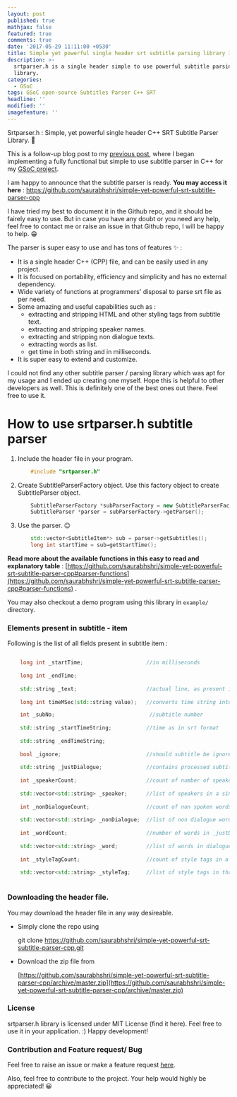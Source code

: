 ```yaml
---
layout: post
published: true
mathjax: false
featured: true
comments: true
date: '2017-05-29 11:11:00 +0530'
title: Simple yet powerful single header srt subtitle parsing library in cpp
description: >-
  srtparser.h is a single header simple to use powerful subtitle parsing  C++
  library.
categories:
  - GSoC
tags: GSoC open-source Subtitles Parser C++ SRT
headline: ''
modified: ''
imagefeature: ''
---
```

Srtparser.h : Simple, yet powerful single header C++ SRT Subtitle Parser Library. 💖

This is a follow-up blog post to my [previous post](https://saurabhshri.github.io/2017/05/gsoc/creating-a-full-blown-srt-subtitle-parser), where I began implementing a fully functional but simple to use subtitle parser in C++ for my [GSoC project](https://saurabhshri.github.io/2017/05/gsoc/accepted-in-google-summer-of-code-2017).

I am happy to announce that the subtitle parser is ready. **You may access it here** : https://github.com/saurabhshri/simple-yet-powerful-srt-subtitle-parser-cpp

I have tried my best to document it in the Github repo, and it should be fairely easy to use. But in case you have any doubt or you need any help, feel free to contact me or raise an issue in that Github repo, I will be happy to help. 😁

The parser is super easy to use and has tons of features ✨ : 

- It is a single header C++ (CPP) file, and can be easily used in any project.
- It is focused on portability, efficiency and simplicity and has no external dependency.
- Wide variety of functions at programmers' disposal to parse srt file as per need.
- Some amazing and useful capabilities such as :
	- extracting and stripping HTML and other styling tags from subtitle text.
    - extracting and stripping speaker names.
    - extracting and stripping non dialogue texts.
    - extracting words as list.
    - get time in both string and in milliseconds.
- It is super easy to extend and customize.

I could not find any other subtitle parser / parsing library which was apt for my usage and I ended up creating one myself. Hope this is helpful to other developers as well. This is definitely one of the best ones out there. Feel free to use it.

# How to use srtparser.h subtitle parser

1. Include the header file in your program.

    ```cpp
        #include "srtparser.h"
    ```
2. Create SubtitleParserFactory object. Use this factory object to create SubtitleParser object.

    ```cpp
        SubtitleParserFactory *subParserFactory = new SubtitleParserFactory("inputFile.srt");
        SubtitleParser *parser = subParserFactory->getParser();
    ```
3. Use the parser. 😉

    ```cpp
        std::vector<SubtitleItem*> sub = parser->getSubtitles();
        long int startTime = sub→getStartTime();
    ```


**Read more about the available functions in this easy to read and explanatory table** : [https://github.com/saurabhshri/simple-yet-powerful-srt-subtitle-parser-cpp#parser-functions](https://github.com/saurabhshri/simple-yet-powerful-srt-subtitle-parser-cpp#parser-functions) .

You may also checkout a demo program using this library in `example/` directory.

### Elements present in subtitle - item

Following is the list of all fields present in subtitle item :
```cpp

    long int _startTime;                    //in milliseconds
    
    long int _endTime;
    
    std::string _text;                      //actual line, as present in subtitle file
    
    long int timeMSec(std::string value);   //converts time string into ms

    int _subNo;                              //subtitle number
    
    std::string _startTimeString;           //time as in srt format
    
    std::string _endTimeString;
    
    bool _ignore;                           //should subtitle be ignore; used when the subtitle is empty after processing
    
    std::string _justDialogue;              //contains processed subtitle - stripped style, non dialogue text removal etc.
    
    int _speakerCount;                      //count of number of speakers
    
    std::vector<std::string> _speaker;      //list of speakers in a single subtitle
    
    int _nonDialogueCount;                  //count of non spoken words in a subtitle
    
    std::vector<std::string> _nonDialogue;  //list of non dialogue words, e.g. (applause)
    
    int _wordCount;                         //number of words in _justDialogue
    
    std::vector<std::string> _word;         //list of words in dialogue
    
    int _styleTagCount;                     //count of style tags in a single subtitle
    
    std::vector<std::string> _styleTag;     //list of style tags in that subtitle
    
```    

### Downloading the header file.

You may download the header file in any way desireable. 

- Simply clone the repo using 

	git clone https://github.com/saurabhshri/simple-yet-powerful-srt-subtitle-parser-cpp.git

- Download the zip file from 

	[https://github.com/saurabhshri/simple-yet-powerful-srt-subtitle-parser-cpp/archive/master.zip](https://github.com/saurabhshri/simple-yet-powerful-srt-subtitle-parser-cpp/archive/master.zip)

### License

srtparser.h library is licensed under MIT License (find it here). Feel free to use it in your  application. :) Happy development!

### Contribution and Feature request/ Bug

Feel free to raise an issue or make a feature request [here](https://github.com/saurabhshri/simple-yet-powerful-srt-subtitle-parser-cpp/issues).

Also, feel free to contribute to the project. Your help would highly be appreciated! 😀
